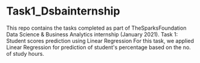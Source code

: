 # Task1_Dsbainternship
This repo contains the tasks completed as part of TheSparksFoundation Data Science & Business Analytics internship (January 2021).
Task 1: Student scores prediction using Linear Regression For this task, we applied Linear Regression for prediction of student's percentage based on the no. of study hours.
